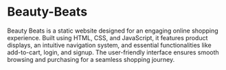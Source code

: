 # Beauty-Beats
Beauty Beats is a static website designed for an engaging online shopping experience. Built using HTML, CSS, and JavaScript, it features product displays, an intuitive navigation system, and essential functionalities like add-to-cart, login, and signup. The user-friendly interface ensures smooth browsing and purchasing for a seamless shopping journey.
